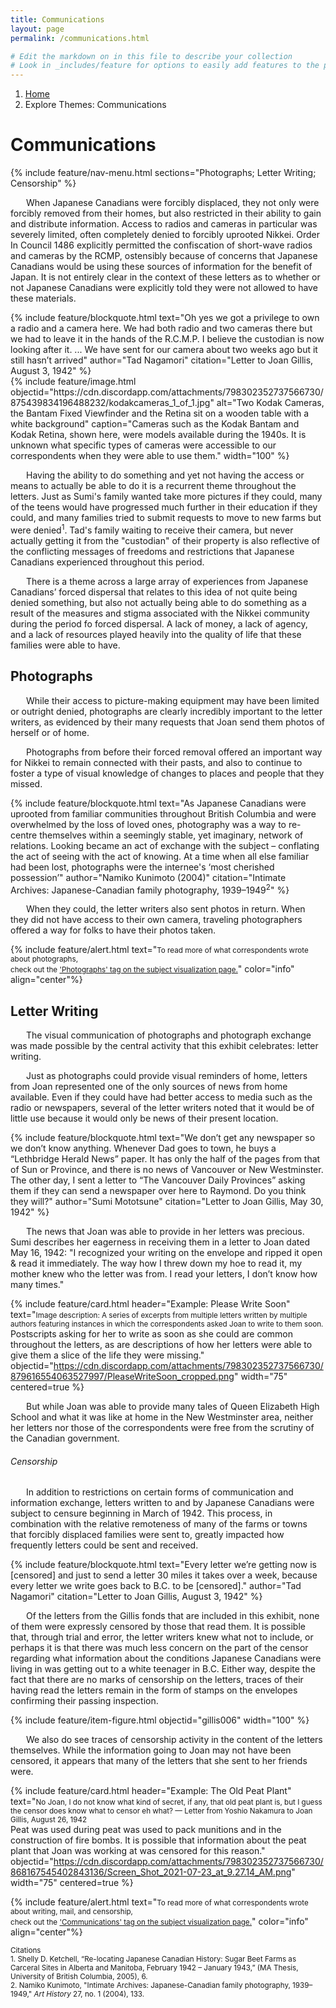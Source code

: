 ```yaml
---
title: Communications
layout: page
permalink: /communications.html

# Edit the markdown on in this file to describe your collection
# Look in _includes/feature for options to easily add features to the page
---
```

<nav style="--bs-breadcrumb-divider: url(&#34;data:image/svg+xml,%3Csvg xmlns='http://www.w3.org/2000/svg' width='8' height='8'%3E%3Cpath d='M2.5 0L1 1.5 3.5 4 1 6.5 2.5 8l4-4-4-4z' fill='currentColor'/%3E%3C/svg%3E&#34;);" aria-label="breadcrumb">
  <ol class="breadcrumb">
    <li class="breadcrumb-item"><a href="#">Home</a></li>
    <li class="breadcrumb-item active" aria-current="page">Explore Themes: Communications</li>
  </ol>
</nav>

# Communications
{% include feature/nav-menu.html sections="Photographs; Letter Writing; Censorship" %}


<p style="text-indent: 25px;">When Japanese Canadians were forcibly displaced, they not only were forcibly removed from their homes, but also restricted in their ability to gain and distribute information. Access to radios and cameras in particular was severely limited, often completely denied to forcibly uprooted Nikkei. Order In Council 1486 explicitly permitted the confiscation of short-wave radios and cameras by the RCMP, ostensibly because of concerns that Japanese Canadians would be using these sources of information for the benefit of Japan. It is not entirely clear in the context of these letters as to whether or not Japanese Canadians were explicitly told they were not allowed to have these materials.</p>
<div class="container">
    <div class="row">
        <div class="col-md-6 my-auto">
            {% include feature/blockquote.html text="Oh yes we got a privilege to own a radio and a camera here. We had both radio and two cameras there but we had to leave it in the hands of the R.C.M.P. I believe the custodian is now looking after it. ... We have sent for our camera about two weeks ago but it still hasn’t arrived" author="Tad Nagamori" citation="Letter to Joan Gillis, August 3, 1942" %}
        </div>
        <div class="col-md-6">
            {% include feature/image.html objectid="https://cdn.discordapp.com/attachments/798302352737566730/875439834196488232/kodakcameras_1_of_1.jpg" alt="Two Kodak Cameras, the Bantam Fixed Viewfinder and the Retina sit on a wooden table with a white background" caption="Cameras such as the Kodak Bantam and Kodak Retina, shown here, were models available during the 1940s. It is unknown what specific types of cameras were accessible to our correspondents when they were able to use them." width="100" %}
        </div>
    </div>
</div>



<p style="text-indent: 25px;"> Having the ability to do something and yet not having the access or means to actually be able to do it is a recurrent theme throughout the letters. Just as Sumi's family wanted take more pictures if they could, many of the teens would have progressed much further in their education if they could, and many families tried to submit requests to move to new farms but were denied<sup>1</sup>. Tad's family waiting to receive their camera, but never actually getting it from the "custodian" of their property is also reflective of the conflicting messages of freedoms and restrictions that Japanese Canadians experienced throughout this period.</p>


<p style="text-indent: 25px;">There is a theme across a large array of experiences from Japanese Canadians’ forced dispersal that relates to this idea of not quite being denied something, but also not actually being able to do something as a result of the measures and stigma associated with the Nikkei community during the period fo forced dispersal. A lack of money, a lack of agency, and a lack of resources played heavily into the quality of life that these families were able to have.</p>

## Photographs


<p style="text-indent: 25px;">While their access to picture-making equipment may have been limited or outright denied, photographs are clearly incredibly important to the letter writers, as evidenced by their many requests that Joan send them photos of herself or of home.</p>


<p style="text-indent: 25px;">Photographs from before their forced removal offered an important way for Nikkei to remain connected with their pasts, and also to continue to foster a type of visual knowledge of changes to places and people that they missed.</p>

{% include feature/blockquote.html text="As Japanese Canadians were uprooted from familiar communities throughout British Columbia and were overwhelmed by the loss of loved ones, photography was a way to re-centre themselves within a seemingly stable, yet imaginary, network of relations. Looking became an act of exchange with the subject – conflating the act of seeing with the act of knowing. At a time when all else familiar had been lost, photographs were the internee's ‘most cherished possession’" author="Namiko Kunimoto (2004)" citation="Intimate Archives: Japanese-Canadian family photography, 1939–1949<sup>2</sup>" %}

<p style="text-indent: 25px;">When they could, the letter writers also sent photos in return. When they did not have access to their own camera, traveling photographers offered a way for folks to have their photos taken.</p>

<div class="container">
  <div class="row justify-content-center">
    <div class="col-md-8">
      {% include feature/alert.html text="<small>To read more of what correspondents wrote about photographs,<br> check out the <a href='https://ubc-library-rbsc.github.io/gillis-2021_ohd/subjects.html?filter=Photographs'>'Photographs' tag on the subject visualization page.</a></small>" color="info" align="center"%}
    </div>
  </div>
</div>

## Letter Writing


<p style="text-indent: 25px;">The visual communication of photographs and photograph exchange was made possible by the central activity that this exhibit celebrates: letter writing.</p>


<p style="text-indent: 25px;">Just as photographs could provide visual reminders of home, letters from Joan represented one of the only sources of news from home available. Even if they could have had better access to media such as the radio or newspapers, several of the letter writers noted that it would be of little use because it would only be news of their present location.</p>

{% include feature/blockquote.html text="We don’t get any newspaper so we don’t know anything. Whenever Dad goes to town, he buys a “Lethbridge Herald News” paper. It has only the half of the pages from that of Sun or Province, and there is no news of Vancouver or New Westminster. The other day, I sent a letter to “The Vancouver Daily Provinces” asking them if they can send a newspaper over here to Raymond. Do you think they will?" author="Sumi Mototsune" citation="Letter to Joan Gillis, May 30, 1942" %}


<p style="text-indent: 25px;">The news that Joan was able to provide in her letters was precious. Sumi describes her eagerness in receiving them in a letter to Joan dated May 16, 1942: "I recognized your writing on the envelope and ripped it open & read it immediately. The way how I threw down my hoe to read it, my mother knew who the letter was from. I read your letters, I don’t know how many times."</p>

{% include feature/card.html header="Example: Please Write Soon" text="<small>Image description: A series of excerpts from multiple letters written by multiple authors featuring instances in which the correspondents asked Joan to write to them soon. </small> <br> Postscripts asking for her to write as soon as she could are common throughout the letters, as are descriptions of how her letters were able to give them a slice of the life they were missing." objectid="https://cdn.discordapp.com/attachments/798302352737566730/879616554063527997/PleaseWriteSoon_cropped.png" width="75" centered=true %}


<p style="text-indent: 25px;">But while Joan was able to provide many tales of Queen Elizabeth High School and what it was like at home in the New Westminster area, neither her letters nor those of the correspondents were free from the scrutiny of the Canadian government.</p>

###### Censorship

<p style="text-indent: 25px;">In addition to restrictions on certain forms of communication and information exchange, letters written to and by Japanese Canadians were subject to censure beginning in March of 1942. This process, in combination with the relative remoteness of many of the farms or towns that forcibly displaced families were sent to, greatly impacted how frequently letters could be sent and received.</p>

<div class="container">
  <div class="row">
    <div class="col-md-6">
{% include feature/blockquote.html text="Every letter we’re getting now is [censored] and just to send a letter 30 miles it takes over a week, because every letter we write goes back to B.C. to be [censored]." author="Tad Nagamori" citation="Letter to Joan Gillis, August 3, 1942" %}


<p style="text-indent: 25px;">Of the letters from the Gillis fonds that are included in this exhibit, none of them were expressly censored by those that read them. It is possible that, through trial and error, the letter writers knew what not to include, or perhaps it is that there was much less concern on the part of the censor regarding what information about the conditions Japanese Canadians were living in was getting out to a white teenager in B.C. Either way, despite the fact that there are no marks of censorship on the letters, traces of their having read the letters remain in the form of stamps on the envelopes confirming their passing inspection.</p>
    </div>
    <div class="col-md-6 my-auto">
{% include feature/item-figure.html objectid="gillis006" width="100" %}
    </div>
      

<p style="text-indent: 25px;">We also do see traces of censorship activity in the content of the letters themselves. While the information going to Joan may not have been censored, it appears that many of the letters that she sent to her friends were.</p>

{% include feature/card.html header="Example: The Old Peat Plant" text="<small>No Joan, I do not know what kind of secret, if any, that old peat plant is, but I guess the censor does know what to censor eh what? — Letter from Yoshio Nakamura to Joan Gillis, August 26, 1942</small><br>
Peat was used during peat was used to pack munitions and in the construction of fire bombs. It is possible that information about the peat plant that Joan was working at was censored for this reason." objectid="https://cdn.discordapp.com/attachments/798302352737566730/868167545402843136/Screen_Shot_2021-07-23_at_9.27.14_AM.png" width="75" centered=true %}

<div class="container">
  <div class="row justify-content-center">
    <div class="col-md-8">
      {% include feature/alert.html text="<small>To read more of what correspondents wrote about writing, mail, and censorship,<br> check out the <a href='https://ubc-library-rbsc.github.io/gillis-2021_ohd/subjects.html?filter=Communications'> 'Communications' tag on the subject visualization page.</a></small>" color="info" align="center"%}
    </div>
  </div>
</div>

<small>Citations</small><br>
<small>1. Shelly D. Ketchell, “Re-locating Japanese Canadian History: Sugar Beet Farms as Carceral Sites in Alberta and Manitoba, February 1942 – January 1943,” (MA Thesis, University of British Columbia, 2005), 6.</small> <br>
<small>2. Namiko Kunimoto, "Intimate Archives: Japanese-Canadian family photography, 1939–1949," <em> Art History</em> 27, no. 1 (2004), 133.</small>

